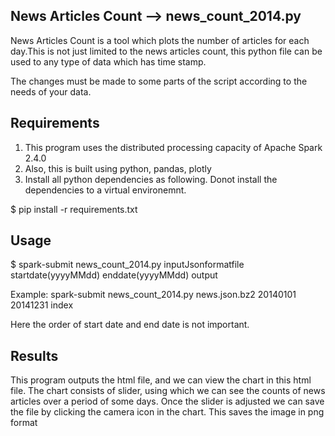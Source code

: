 ## News Articles Count  --> news_count_2014.py
News Articles Count is a tool which plots the number of articles for each day.This is not just
limited to the news articles count, this python file can be used to any type of data which has 
time stamp. 

The changes must be made to some parts of the script according to the needs of your data.


## Requirements
1. This program uses the distributed processing capacity of Apache Spark 2.4.0
2. Also, this is built using python, pandas, plotly
3. Install all python dependencies as following. Donot install the dependencies to a virtual 
environemnt.

$ pip install -r requirements.txt

## Usage
$ spark-submit  news_count_2014.py  inputJsonformatfile   startdate(yyyyMMdd)    enddate(yyyyMMdd)    output

Example: spark-submit   news_count_2014.py   news.json.bz2   20140101   20141231    index

Here the order of start date and end date is not important.

## Results
This program outputs the html file, and we can view the chart in this html file. The chart consists of
slider, using which we can see the counts of news articles over a period of some days. Once the slider
is adjusted we can save the file by clicking the camera icon in the chart. This saves the image in
png format

